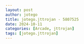 ```yaml
---
layout: post
author: jotego
title: jotego.jttrojan - 5807525
date: 2024-10-11
categories: [Arcade, jttrojan]
tags: [jotego.jttrojan]
---
```


